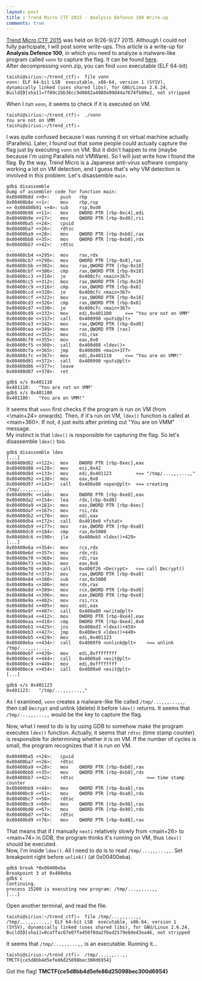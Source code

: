 ```yaml
---
layout: post
title : Trend Micro CTF 2015 - Analysis Defence 100 Write-up
comments: true
---
```


[Trend Micro CTF 2015](http://www.trendmicro.co.jp/jp/sp/ctf2015_en/index.html) was held on 9/26-9/27 2015. Although I could not fully participate, I will post some write-ups. This article is a write-up for __Analysis Defence 100__, in which you need to analyze a malware-like program called `vonn` to capture the flag. It can be found [here](https://www.dropbox.com/s/n3tfamtxwuobpte/vonn.zip?dl=0).  
After decompressing vonn.zip, you can find `vonn` executable (ELF 64-bit)  

```
taishi@sirius:~/trend_ctf|⇒  file vonn 
vonn: ELF 64-bit LSB  executable, x86-64, version 1 (SYSV), dynamically linked (uses shared libs), for GNU/Linux 2.6.24, BuildID[sha1]=7f89c2bb36cc9d0882a4980a99d44a7674fb09e2, not stripped
```

When I run `vonn`, it seems to check if it is executed on VM.  

```
taishi@sirius:~/trend_ctf|⇒  ./vonn 
You are not on VMM
taishi@sirius:~/trend_ctf|⇒
```

I was quite confused because I was running it on virtual machine actually (Parallels). Later, I found out that some people could actually capture the flag just by executing `vonn` on VM. But it didn't happen to me (maybe because I'm using Parallels not VMWare). So I will just write how I found the flag. By the way, Trend Micro is a Japanese anti-virus software company working a lot on VM detection, and I guess that's why VM detection is involved in this problem. Let's disassemble `main`.  

```
gdb$ disassemble
Dump of assembler code for function main:
0x00400b8d <+0>:	push   rbp
0x00400b8e <+1>:	mov    rbp,rsp
=> 0x00400b91 <+4>:	sub    rsp,0xd0
0x00400b98 <+11>:	mov    DWORD PTR [rbp-0xc4],edi
0x00400b9e <+17>:	mov    QWORD PTR [rbp-0xd0],rsi
0x00400ba5 <+24>:	cpuid
0x00400ba7 <+26>:	rdtsc  
0x00400ba9 <+28>:	mov    QWORD PTR [rbp-0xb8],rax
0x00400bb0 <+35>:	mov    QWORD PTR [rbp-0xb0],rdx
0x00400bb7 <+42>:	rdtsc  
...
0x00400cb4 <+295>:	mov    rax,rdx
0x00400cb7 <+298>:	mov    QWORD PTR [rbp-0x8],rax
0x00400cbb <+302>:	mov    rax,QWORD PTR [rbp-0x18]
0x00400cbf <+306>:	cmp    rax,QWORD PTR [rbp-0x10]
0x00400cc3 <+310>:	je     0x400cfc <main+367>
0x00400cc5 <+312>:	mov    rax,QWORD PTR [rbp-0x10]
0x00400cc9 <+316>:	cmp    rax,QWORD PTR [rbp-0x8]
0x00400ccd <+320>:	je     0x400cfc <main+367>
0x00400ccf <+322>:	mov    rax,QWORD PTR [rbp-0x18]
0x00400cd3 <+326>:	cmp    rax,QWORD PTR [rbp-0x8]
0x00400cd7 <+330>:	je     0x400cfc <main+367>
0x00400cd9 <+332>:	mov    edi,0x401100		<== "You are not on VMM"
0x00400cde <+337>:	call   0x400990 <puts@plt>
0x00400ce3 <+342>:	mov    rax,QWORD PTR [rbp-0xd0]
0x00400cea <+349>:	mov    rax,QWORD PTR [rax]
0x00400ced <+352>:	mov    rdi,rax
0x00400cf0 <+355>:	mov    eax,0x0
0x00400cf5 <+360>:	call   0x400d08 <ldex()>
0x00400cfa <+365>:	jmp    0x400d06 <main+377>
0x00400cfc <+367>:	mov    edi,0x401110		<== "You are on VMM!"
0x00400d01 <+372>:	call   0x400990 <puts@plt>
0x00400d06 <+377>:	leave  
0x00400d07 <+378>:	ret
```

```
gdb$ x/s 0x401110
0x401110:	"You are not on VMM"
gdb$ x/s 0x401100
0x401100:	"You are on VMM!"
```

It seems that `vonn` first checks if the program is run on VM (from <\main+24> onwards). Then, if it's run on VM, `ldex()` function is called at \<main+360\>. If not, it just exits after printing out "You are on VMM" message.  
My instinct is that `ldex()` is responsible for capturing the flag. So let's disassemble `ldex()` too.

```
gdb$ disassemble ldex
[...]
0x00400d82 <+122>:	mov    DWORD PTR [rbp-0xec],eax
0x00400d88 <+128>:	mov    esi,0x42
0x00400d8d <+133>:	mov    edi,0x401123			<== "/tmp/...,,,...,,"
0x00400d92 <+138>:	mov    eax,0x0
0x00400d97 <+143>:	call   0x400a90 <open@plt>	<== creating /tmp/...,,,...,,
0x00400d9c <+148>:	mov    DWORD PTR [rbp-0xe8],eax
0x00400da2 <+154>:	lea    rdx,[rbp-0xd0]
0x00400da9 <+161>:	mov    eax,DWORD PTR [rbp-0xec]
0x00400daf <+167>:	mov    rsi,rdx
0x00400db2 <+170>:	mov    edi,eax
0x00400db4 <+172>:	call   0x4010e0 <fstat>
0x00400db9 <+177>:	mov    rax,QWORD PTR [rbp-0xa0]
0x00400dc0 <+184>:	cmp    rax,0x5000
0x00400dc6 <+190>:	jle    0x400eb5 <ldex()+429>
[...]
0x00400e6a <+354>:	mov    rcx,rdx
0x00400e6d <+357>:	mov    rdx,rdi
0x00400e70 <+360>:	mov    rdi,rax
0x00400e73 <+363>:	mov    eax,0x0
0x00400e78 <+368>:	call   0x400f26 <Decrypt>	<== call Decrypt()
0x00400e7d <+373>:	mov    rax,QWORD PTR [rbp-0xa0]
0x00400e84 <+380>:	sub    rax,0x5000
0x00400e8a <+386>:	mov    rdx,rax
0x00400e8d <+389>:	mov    rcx,QWORD PTR [rbp-0xd8]
0x00400e94 <+396>:	mov    eax,DWORD PTR [rbp-0xe8]
0x00400e9a <+402>:	mov    rsi,rcx
0x00400e9d <+405>:	mov    edi,eax
0x00400e9f <+407>:	call   0x400a80 <write@plt>
0x00400ea4 <+412>:	mov    DWORD PTR [rbp-0xe4],eax
0x00400eaa <+418>:	cmp    DWORD PTR [rbp-0xe4],0x0
0x00400eb1 <+425>:	jns    0x400ed3 <ldex()+459>
0x00400eb3 <+427>:	jmp    0x400ec9 <ldex()+449>
0x00400eb5 <+429>:	mov    edi,0x401123
0x00400eba <+434>:	call   0x4009f0 <unlink@plt>	<== unlink /tmp/...,,,...,,
0x00400ebf <+439>:	mov    edi,0xffffffff
0x00400ec4 <+444>:	call   0x4009a0 <exit@plt>
0x00400ec9 <+449>:	mov    edi,0xffffffff
0x00400ece <+454>:	call   0x4009a0 <exit@plt>
[...]
```

```
gdb$ x/s 0x401123
0x401123:	"/tmp/...,,,...,,"
```

As I examined, `vonn` creates a malware-like file called `/tmp/...,,,...,,`, then call `Decrypt` and unlink (delete) it before `ldex()` returns. It seems that `/tmp/...,,,...,,` would be the key to capture the flag.  

Now, what I need to do is by using GDB to somehow make the program executes `ldex()` function. Actually, it seems that `rdtsc` (time stamp counter) is responsible for determining whether it is on VM. If the number of cycles is small, the program recognizes that it is run on VM.  

```
0x00400ba5 <+24>:	cpuid  
0x00400ba7 <+26>:	rdtsc  
0x00400ba9 <+28>:	mov    QWORD PTR [rbp-0xb8],rax
0x00400bb0 <+35>:	mov    QWORD PTR [rbp-0xb0],rdx
0x00400bb7 <+42>:	rdtsc							<== time stamp counter
0x00400bb9 <+44>:	mov    QWORD PTR [rbp-0xa8],rax
0x00400bc0 <+51>:	mov    QWORD PTR [rbp-0xa0],rdx
0x00400bc7 <+58>:	rdtsc  
0x00400bc9 <+60>:	mov    QWORD PTR [rbp-0x98],rax
0x00400bd0 <+67>:	mov    QWORD PTR [rbp-0x90],rdx
0x00400bd7 <+74>:	rdtsc  
0x00400bd9 <+76>:	mov    QWORD PTR [rbp-0x88],rax
```

That means that if I manually `nexti` relatively slowly from \<main+26\> to \<main+74\> in GDB, the program thinks it's running on VM, thus `ldex()` should be executed.  
Now, I'm inside `ldex()`. All I need to do is to read `/tmp/...,,,...,,`. Set breakpoint right before `unlink()` (at 0x00400eba).  

```
gdb$ break *0x00400eba
Breakpoint 3 at 0x400eba
gdb$ c
Continuing.
process 15200 is executing new program: /tmp/...,,,...,,
[...]
```

Open another terminal, and read the file. 

```
taishi@sirius:~/trend_ctf|⇒  file /tmp/...,,,...,, 
/tmp/...,,,...,,: ELF 64-bit LSB  executable, x86-64, version 1 (SYSV), dynamically linked (uses shared libs), for GNU/Linux 2.6.24, BuildID[sha1]=0caffac67e07fa450f8da2f6ed2579e8de43ea46, not stripped
```

It seems that `/tmp/...,,,...,,` is an executable. Running it...  

```
taishi@sirius:~/trend_ctf|⇒  /tmp/...,,,...,, 
TMCTF{ce5d8bb4d5efe86d25098bec300d6954}
```

Got the flag! __TMCTF{ce5d8bb4d5efe86d25098bec300d6954}__  
